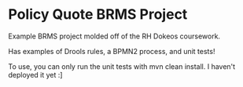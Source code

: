 Policy Quote BRMS Project
=======================

Example BRMS project molded off of the RH Dokeos coursework.

Has examples of Drools rules, a BPMN2 process, and unit tests!

To use, you can only run the unit tests with mvn clean install.
I haven't deployed it yet :]
